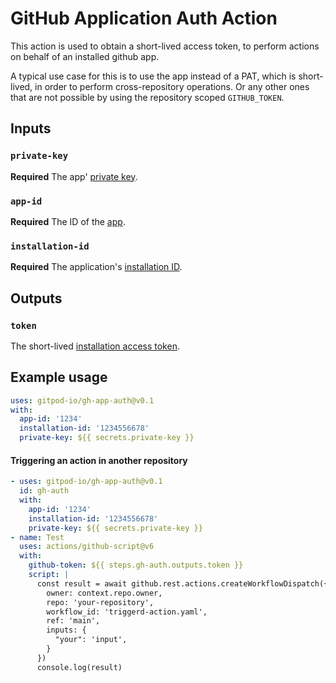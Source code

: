 # GitHub Application Auth Action

This action is used to obtain a short-lived access token, to perform actions on behalf of an installed github app.

A typical use case for this is to use the app instead of a PAT, which is short-lived, in order to perform cross-repository operations. Or any other ones that are not possible by using the repository scoped `GITHUB_TOKEN`.

## Inputs

### `private-key`

**Required** The app' [private key](https://docs.github.com/en/apps/creating-github-apps/authenticating-with-a-github-app/managing-private-keys-for-github-apps).

### `app-id`

**Required** The ID of the [app](https://docs.github.com/en/apps/creating-github-apps/creating-github-apps/creating-a-github-app).

### `installation-id`

**Required** The application's [installation ID](https://docs.github.com/en/apps/creating-github-apps/authenticating-with-a-github-app/authenticating-as-a-github-app-installation).

## Outputs

### `token`

The short-lived [installation access token](https://docs.github.com/en/apps/creating-github-apps/authenticating-with-a-github-app/generating-an-installation-access-token-for-a-github-app).

## Example usage


```yaml
uses: gitpod-io/gh-app-auth@v0.1
with:
  app-id: '1234'
  installation-id: '1234556678'
  private-key: ${{ secrets.private-key }}
```

#### Triggering an action in another repository

```yaml
- uses: gitpod-io/gh-app-auth@v0.1
  id: gh-auth
  with:
    app-id: '1234'
    installation-id: '1234556678'
    private-key: ${{ secrets.private-key }}
- name: Test
  uses: actions/github-script@v6
  with:
    github-token: ${{ steps.gh-auth.outputs.token }}
    script: |
      const result = await github.rest.actions.createWorkflowDispatch({
        owner: context.repo.owner,
        repo: 'your-repository',
        workflow_id: 'triggerd-action.yaml',
        ref: 'main',
        inputs: {
          "your": 'input',
        }
      })
      console.log(result)
```
